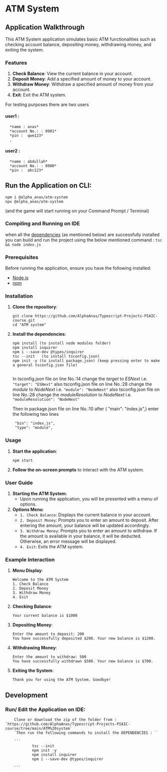 # ATM System

## Application Walkthrough

This ATM System application simulates basic ATM functionalities such as checking account balance, depositing money, withdrawing money, and exiting the system.

### Features

1. **Check Balance**: View the current balance in your account.
2. **Deposit Money**: Add a specified amount of money to your account.
3. **Withdraw Money**: Withdraw a specified amount of money from your account.
4. **Exit**: Exit the ATM system.

For testing purposes there are two users

#### user1 :

      *name : anas*
      *account No.: : 0901*
      *pin :  qwe123*
      ,

#### user2 :

      *name : abdullah*
      *account No.: : 0900*
      *pin :  abc123*

## Run the Application on CLI:

```
npm i @alpha_anas/atm-system
npx @alpha_anas/atm-system
```

(and the game will start running on your Command Prompt / Terminal)

### Compiling and Running on IDE

when all the [dependencies](#Prerequisites) (as mentioned below) are successfully installed you can build and run the project using the
below mentioned command :
`tsc && node index.js`

### Prerequisites

Before running the application, ensure you have the following installed:

- [Node.js](https://nodejs.org/)
- [npm](https://www.npmjs.com/)

### Installation

1. **Clone the repository**:

   ```
   git clone https://github.com/AlphaAnas/Typescript-Projects-PIAIC-course.git
   cd "ATM system"
   ```

2. **Install the dependencies**:

   ```
   npm install (to install node modules folder)
   npm install inquirer
   npm i --save-dev @types/inquirer
   tsc --init   (to install tsconfig.json)
   npm init -y (to install package.json) (keep pressing enter to make a general tsconfig.json file)


   ```
   In tsconfig.json file on line No.:14 change the *target* to *ESNext* i.e. `"target": "ESNext"` 
   also tsconfig.json file on line No.:28 change the *module* to *NodeNext* i.e. `"module": "NodeNext"`
   also tsconfig.json file on line No.:28 change the *moduleResolution* to *NodeNext* i.e. `"moduleResolution": "NodeNext"`

   Then in package.json file on line No.:10 after ( "main": "index.js",) enter the following two lines
   ```
    "bin": "index.js",
    "type": "module",
   ```


### Usage

1. **Start the application**:

   ```
   npm start
   ```

2. **Follow the on-screen prompts** to interact with the ATM system.

### User Guide

1. **Starting the ATM System**:
   - Upon running the application, you will be presented with a menu of options.
2. **Options Menu**:
   - `1. Check Balance`: Displays the current balance in your account.
   - `2. Deposit Money`: Prompts you to enter an amount to deposit. After entering the amount, your balance will be updated accordingly.
   - `3. Withdraw Money`: Prompts you to enter an amount to withdraw. If the amount is available in your balance, it will be deducted. Otherwise, an error message will be displayed.
   - `4. Exit`: Exits the ATM system.

### Example Interaction

1. **Menu Display**:

   ```
   Welcome to the ATM System
   1. Check Balance
   2. Deposit Money
   3. Withdraw Money
   4. Exit
   ```

2. **Checking Balance**:

   ```
   Your current balance is $1000
   ```

3. **Depositing Money**:

   ```
   Enter the amount to deposit: 200
   You have successfully deposited $200. Your new balance is $1200.
   ```

4. **Withdrawing Money**:

   ```
   Enter the amount to withdraw: 500
   You have successfully withdrawn $500. Your new balance is $700.
   ```

5. **Exiting the System**:
   ```
   Thank you for using the ATM System. Goodbye!
   ```

## Development

### Run/ Edit the Application on IDE:

        Clone or download the zip of the folder from : `https://github.com/AlphaAnas/Typescript-Projects-PIAIC-course/tree/main/ATM%20system`
        `Then run the following commands to install the DEPENDENCIES : `

        ```
                tsc --init
                npm init -y
                npm install inquirer
                npm i --save-dev @types/inquirer

        ```

